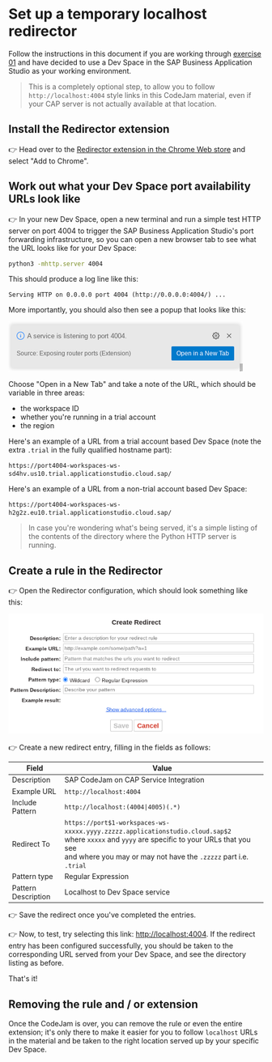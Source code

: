# Set up a temporary localhost redirector

Follow the instructions in this document if you are working through [exercise 01](exercises/01-set-up-workspace/) and have decided to use a Dev Space in the SAP Business Application Studio as your working environment.

> This is a completely optional step, to allow you to follow `http://localhost:4004` style links in this CodeJam material, even if your CAP server is not actually available at that location.

## Install the Redirector extension

👉 Head over to the [Redirector extension in the Chrome Web store](https://chrome.google.com/webstore/detail/redirector/ocgpenflpmgnfapjedencafcfakcekcd?hl=en) and select "Add to Chrome".

## Work out what your Dev Space port availability URLs look like

👉 In your new Dev Space, open a new terminal and run a simple test HTTP server on port 4004 to trigger the SAP Business Application Studio's port forwarding infrastructure, so you can open a new browser tab to see what the URL looks like for your Dev Space:

```bash
python3 -mhttp.server 4004
```

This should produce a log line like this:

```text
Serving HTTP on 0.0.0.0 port 4004 (http://0.0.0.0:4004/) ...
```

More importantly, you should also then see a popup that looks like this:

![Port 4004 available](./exercises/02-explore-basic-service/assets/port-available-bas.png)

Choose "Open in a New Tab" and take a note of the URL, which should be variable in three areas:

* the workspace ID
* whether you're running in a trial account
* the region

Here's an example of a URL from a trial account based Dev Space (note the extra `.trial` in the fully qualified hostname part):

```text
https://port4004-workspaces-ws-sd4hv.us10.trial.applicationstudio.cloud.sap/
```

Here's an example of a URL from a non-trial account based Dev Space:

```text
https://port4004-workspaces-ws-h2g2z.eu10.trial.applicationstudio.cloud.sap/
```

> In case you're wondering what's being served, it's a simple listing of the contents of the directory where the Python HTTP server is running.

## Create a rule in the Redirector

👉 Open the Redirector configuration, which should look something like this:

![Redirector configuration](./assets/redirector-configuration.png)

👉 Create a new redirect entry, filling in the fields as follows:

|Field|Value|
|-|-|
|Description|SAP CodeJam on CAP Service Integration|
|Example URL|`http://localhost:4004`|
|Include Pattern|`http://localhost:(4004\|4005)(.*)`|
|Redirect To|`https://port$1-workspaces-ws-xxxxx.yyyy.zzzzz.applicationstudio.cloud.sap$2` <br>where `xxxxx` and `yyyy` are specific to your URLs that you see<br>and where you may or may not have the `.zzzzz` part i.e. `.trial`|
|Pattern type|Regular Expression|
|Pattern Description|Localhost to Dev Space service|

👉 Save the redirect once you've completed the entries.

👉 Now, to test, try selecting this link: <http://localhost:4004>. If the redirect entry has been configured successfully, you should be taken to the corresponding URL served from your Dev Space, and see the directory listing as before.

That's it!

## Removing the rule and / or extension

Once the CodeJam is over, you can remove the rule or even the entire extension; it's only there to make it easier for you to follow `localhost` URLs in the material and be taken to the right location served up by your specific Dev Space.
